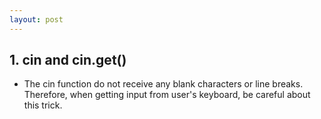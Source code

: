 ```yaml
---
layout: post
---
```

## 1. cin and cin.get()
* The cin function do not receive any blank characters or line breaks. Therefore, when getting input
  from user's keyboard, be careful about this trick.
